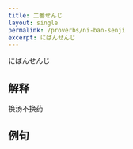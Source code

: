 ```yaml
---
title: 二番せんじ
layout: single
permalink: /proverbs/ni-ban-senji
excerpt: にばんせんじ
---
```


にばんせんじ

## 解释

换汤不换药

## 例句

